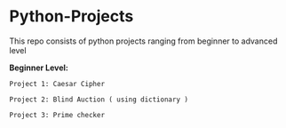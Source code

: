 # Python-Projects
This repo consists of python projects ranging from beginner to advanced level

**Beginner Level:**

    Project 1: Caesar Cipher
    
    Project 2: Blind Auction ( using dictionary )

    Project 3: Prime checker
